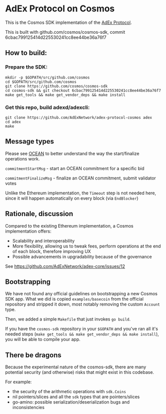 # AdEx Protocol on Cosmos

This is the Cosmos SDK implementation of the [AdEx Protocol](https://github.com/AdExNetwork/adex-protocol).

This is built with github.com/cosmos/cosmos-sdk, commit 6cbac799125414d225530241cc8ee44be36a76f7

## How to build:

### Prepare the SDK:

```
mkdir -p $GOPATH/src/github.com/cosmos
cd $GOPATH/src/github.com/cosmos
git clone https://github.com/cosmos/cosmos-sdk
cd cosmos-sdk && git checkout 6cbac799125414d225530241cc8ee44be36a76f7
make get_tools && make get_vendor_deps && make install
```

### Get this repo, build adexd/adexcli:

```
git clone https://github.com/AdExNetwork/adex-protocol-cosmos adex
cd adex
make
```


## Message types

Please see [OCEAN](https://github.com/AdExNetwork/adex-protocol/blob/master/OCEAN.md) to better understand the way the start/finalize operations work.

`commitmentStartMsg` - start an OCEAN commitment for a specific bid

`commitmentFinalizeMsg` - finalize an OCEAN commitment, submit validator votes

Unlike the Ethereum implementation, the `Timeout` step is not needed here, since it will happen automatically on every block (via `EndBlocker`)


## Rationale, discussion

Compared to the existing Ethereum implementation, a Cosmos implementation offers:

* Scalability and interoperability
* More flexibility, allowing us to tweak fees, perform operations at the end of each block, therefore improving UX
* Possible advancements in upgradability because of the governance

See https://github.com/AdExNetwork/adex-core/issues/12


## Bootstrapping

We have not found any official guidelines on bootstrapping a new Cosmos SDK app. What we did is copied `examples/basecoin` from the official repository and stripped it down, most notably removing the custom `Account` type.

Then, we added a simple `Makefile` that just invokes `go build`.

If you have the `cosmos-sdk` repository in your `$GOPATH` and you've ran all it's needed steps (`make get_tools && make get_vendor_deps && make install`), you will be able to compile your app.

## There be dragons

Because the experimental nature of the cosmos-sdk, there are many potential security (and otherwise) risks that might exist in this codebase.

For example:

* the security of the arithmetic operations with `sdk.Coins`
* nil pointers/slices and all the `sdk` types that are pointers/slices
* go-amino: possible serialization/deserialization bugs and inconsistencies

